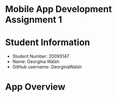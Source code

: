 # Mobile App Development Assignment 1

# Student Information

* Student Number: 20093147
* Name: Georgina Walsh
* GitHub username: GeorginaWalsh


# App Overview